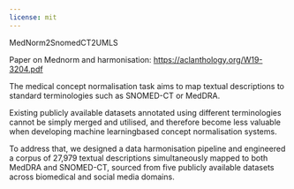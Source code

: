 ```yaml
---
license: mit
---
```

MedNorm2SnomedCT2UMLS

Paper on Mednorm and harmonisation: https://aclanthology.org/W19-3204.pdf

The medical concept normalisation task aims to map textual descriptions to standard terminologies such as SNOMED-CT or MedDRA.

Existing publicly available datasets annotated using different terminologies cannot be simply merged and utilised, and therefore become less
valuable when developing machine learningbased concept normalisation systems. 

To address that, we designed a data harmonisation pipeline and engineered a corpus of 27,979 textual descriptions simultaneously mapped to both MedDRA and SNOMED-CT, 
sourced from five publicly available datasets across biomedical and social media domains.
